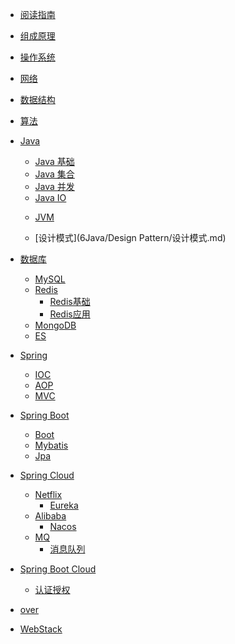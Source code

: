 * [阅读指南](README.md)

* [组成原理](1CompositionPrinciple/组成原理.md)

* [操作系统](2OperatingSystem/操作系统.md)

* [网络](3Network/网络.md)

* [数据结构](4DataStructure/数据结构.md)

* [算法](5Algorithm/算法.md)

* [Java]()
  
    * [Java 基础](6Java/Java/Java基础.md)
    * [Java 集合](6Java/Java/Java集合.md)
    * [Java 并发](6Java/Java/Java并发.md)
    * [Java IO](6Java/Java/JavaIO.md)
    
    - [JVM](6Java/JVM/JVM.md)
    
    - [设计模式](6Java/Design Pattern/设计模式.md)
    
* [数据库]()
  
    * [MySQL](7Database/MySQL/MySQL.md)
    * [Redis]()
      - [Redis基础](7Database/Redis/Redis基础.md)
      - [Redis应用](7Database/Redis/Redis应用.md)
    * [MongoDB](7Database/MongoDB/MongoDB.md)
    * [ES](7Database/ES/ES.md)
    
* [Spring]()
  
    * [IOC](8Spring/IOC.md)
    * [AOP](8Spring/AOP.md)
    * [MVC](8Spring/MVC.md)
    
* [Spring Boot]()
  
    - [Boot](9SpringBoot/Boot.md)
    
    * [Mybatis](9SpringBoot/Mybatis.md)
    * [Jpa](9SpringBoot/Jpa.md)
    
* [Spring Cloud]()
  
    * [Netflix]()
        * [Eureka](10SpringCloud/Netflix/Eureka.md)
    * [Alibaba]()
        - [Nacos](10SpringCloud/Alibaba/Nacos.md)
    * [MQ]()
        - [消息队列](10SpringCloud/MQ/消息队列.md)
    
* [Spring Boot Cloud]()

    - [认证授权](98SpringBootCloud/认证授权.md)
    
* [over]()

* [WebStack](99WebStack/nav.md)

